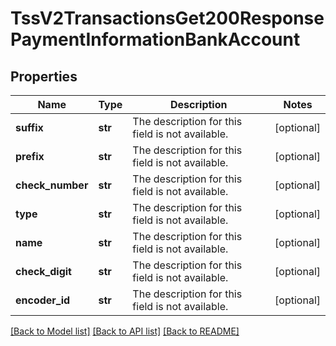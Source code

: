 # TssV2TransactionsGet200ResponsePaymentInformationBankAccount

## Properties
Name | Type | Description | Notes
------------ | ------------- | ------------- | -------------
**suffix** | **str** | The description for this field is not available. | [optional] 
**prefix** | **str** | The description for this field is not available. | [optional] 
**check_number** | **str** | The description for this field is not available. | [optional] 
**type** | **str** | The description for this field is not available. | [optional] 
**name** | **str** | The description for this field is not available. | [optional] 
**check_digit** | **str** | The description for this field is not available. | [optional] 
**encoder_id** | **str** | The description for this field is not available. | [optional] 

[[Back to Model list]](../README.md#documentation-for-models) [[Back to API list]](../README.md#documentation-for-api-endpoints) [[Back to README]](../README.md)


